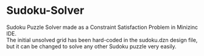 # Sudoku-Solver
Sudoku Puzzle Solver made as a Constraint Satisfaction Problem in Minizinc IDE. 
<br/>
The initial unsolved grid has been hard-coded in the sudoku.dzn design file, but it can be changed to solve any other Sudoku puzzle very easily.

